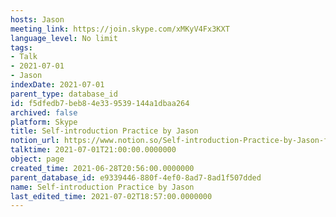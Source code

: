 ```yaml
---
hosts: Jason
meeting_link: https://join.skype.com/xMKyV4Fx3KXT
language_level: No limit
tags:
- Talk
- 2021-07-01
- Jason
indexDate: 2021-07-01
parent_type: database_id
id: f5dfedb7-beb8-4e33-9539-144a1dbaa264
archived: false
platform: Skype
title: Self-introduction Practice by Jason
notion_url: https://www.notion.so/Self-introduction-Practice-by-Jason-f5dfedb7beb84e339539144a1dbaa264
talktime: 2021-07-01T21:00:00.0000000
object: page
created_time: 2021-06-28T20:56:00.0000000
parent_database_id: e9339446-880f-4ef0-8ad7-8ad1f507dded
name: Self-introduction Practice by Jason
last_edited_time: 2021-07-02T18:57:00.0000000
---
```







